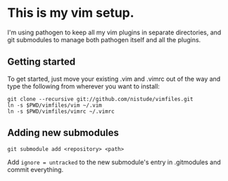 # This is my vim setup.

I'm using pathogen to keep all my vim plugins in separate directories,
and git submodules to manage both pathogen itself and all the plugins.

## Getting started

To get started, just move your existing .vim and .vimrc out of the way and
type the following from wherever you want to install:

    git clone --recursive git://github.com/nistude/vimfiles.git
    ln -s $PWD/vimfiles/vim ~/.vim
    ln -s $PWD/vimfiles/vimrc ~/.vimrc

## Adding new submodules

    git submodule add <repository> <path>

Add `ignore = untracked` to the new submodule's entry in .gitmodules and
commit everything.
